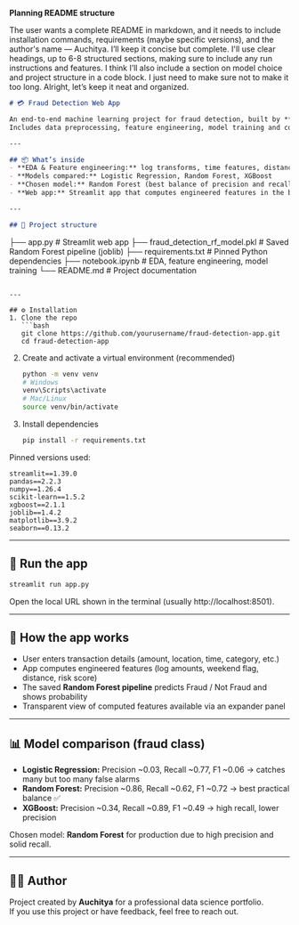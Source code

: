 **Planning README structure**

The user wants a complete README in markdown, and it needs to include installation commands, requirements (maybe specific versions), and the author's name — Auchitya. I’ll keep it concise but complete. I'll use clear headings, up to 6-8 structured sections, making sure to include any run instructions and features. I think I’ll also include a section on model choice and project structure in a code block. I just need to make sure not to make it too long. Alright, let’s keep it neat and organized.
```markdown
# 💳 Fraud Detection Web App

An end-to-end machine learning project for fraud detection, built by **Auchitya**.  
Includes data preprocessing, feature engineering, model training and comparison, and a Streamlit web app for real-time predictions.

---

## 📦 What’s inside
- **EDA & Feature engineering:** log transforms, time features, distance, risk flags
- **Models compared:** Logistic Regression, Random Forest, XGBoost
- **Chosen model:** Random Forest (best balance of precision and recall)
- **Web app:** Streamlit app that computes engineered features in the background and predicts Fraud / Not Fraud

---

## 📂 Project structure
```
├── app.py                       # Streamlit web app
├── fraud_detection_rf_model.pkl # Saved Random Forest pipeline (joblib)
├── requirements.txt             # Pinned Python dependencies
├── notebook.ipynb               # EDA, feature engineering, model training
└── README.md                    # Project documentation
```

---

## ⚙️ Installation
1. Clone the repo
   ```bash
   git clone https://github.com/yourusername/fraud-detection-app.git
   cd fraud-detection-app
   ```

2. Create and activate a virtual environment (recommended)
   ```bash
   python -m venv venv
   # Windows
   venv\Scripts\activate
   # Mac/Linux
   source venv/bin/activate
   ```

3. Install dependencies
   ```bash
   pip install -r requirements.txt
   ```

Pinned versions used:
```
streamlit==1.39.0
pandas==2.2.3
numpy==1.26.4
scikit-learn==1.5.2
xgboost==2.1.1
joblib==1.4.2
matplotlib==3.9.2
seaborn==0.13.2
```

---

## 🚀 Run the app
```bash
streamlit run app.py
```
Open the local URL shown in the terminal (usually http://localhost:8501).

---

## 🧠 How the app works
- User enters transaction details (amount, location, time, category, etc.)
- App computes engineered features (log amounts, weekend flag, distance, risk score)
- The saved **Random Forest pipeline** predicts Fraud / Not Fraud and shows probability
- Transparent view of computed features available via an expander panel

---

## 📊 Model comparison (fraud class)
- **Logistic Regression:** Precision ~0.03, Recall ~0.77, F1 ~0.06 → catches many but too many false alarms
- **Random Forest:** Precision ~0.86, Recall ~0.62, F1 ~0.72 → best practical balance ✅
- **XGBoost:** Precision ~0.34, Recall ~0.89, F1 ~0.49 → high recall, lower precision

Chosen model: **Random Forest** for production due to high precision and solid recall.

---

## 👨‍💻 Author
Project created by **Auchitya** for a professional data science portfolio.  
If you use this project or have feedback, feel free to reach out.
```
